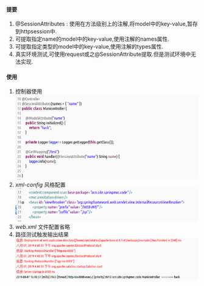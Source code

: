 #### 提要  
1. \@SessionAttributes : 使用在方法级别上的注解,将model中的key-value,暂存到httpsession中.  
1. 可提取指定name的model中的key-value,使用注解的names属性.  
1. 可提取指定类型的model中的key-value,使用注解的types属性.  
1. 真实环境测试,可使用request或之\@SessionAttribute提取.但是测试环境中无法实现.  

#### 使用  
1. 控制器使用  
   ![](assets/markdown-img-paste-20190807164401162.png)  
1. _xml-config_ 风格配置  
   ![](assets/markdown-img-paste-20190807164451154.png)  
1. _web.xml_ 文件配置省略  
1. 路径测试触发输出结果  
   ![](assets/markdown-img-paste-20190807164537881.png)  
